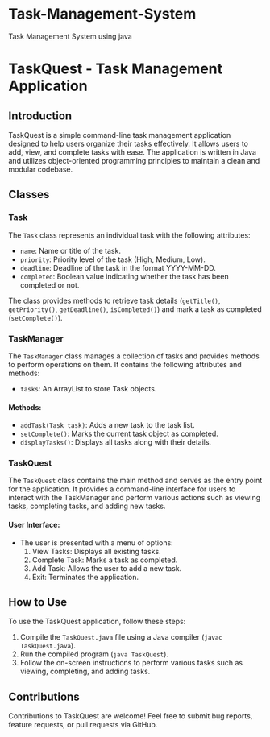 # Task-Management-System
Task Management System using java
# TaskQuest - Task Management Application

## Introduction
TaskQuest is a simple command-line task management application designed to help users organize their tasks effectively. It allows users to add, view, and complete tasks with ease. The application is written in Java and utilizes object-oriented programming principles to maintain a clean and modular codebase.

## Classes

### Task
The `Task` class represents an individual task with the following attributes:
- `name`: Name or title of the task.
- `priority`: Priority level of the task (High, Medium, Low).
- `deadline`: Deadline of the task in the format YYYY-MM-DD.
- `completed`: Boolean value indicating whether the task has been completed or not.

The class provides methods to retrieve task details (`getTitle()`, `getPriority()`, `getDeadline()`, `isCompleted()`) and mark a task as completed (`setComplete()`).

### TaskManager
The `TaskManager` class manages a collection of tasks and provides methods to perform operations on them. It contains the following attributes and methods:
- `tasks`: An ArrayList to store Task objects.

#### Methods:
- `addTask(Task task)`: Adds a new task to the task list.
- `setComplete()`: Marks the current task object as completed.
- `displayTasks()`: Displays all tasks along with their details.

### TaskQuest
The `TaskQuest` class contains the main method and serves as the entry point for the application. It provides a command-line interface for users to interact with the TaskManager and perform various actions such as viewing tasks, completing tasks, and adding new tasks.

#### User Interface:
- The user is presented with a menu of options:
    1. View Tasks: Displays all existing tasks.
    2. Complete Task: Marks a task as completed.
    3. Add Task: Allows the user to add a new task.
    4. Exit: Terminates the application.

## How to Use
To use the TaskQuest application, follow these steps:
1. Compile the `TaskQuest.java` file using a Java compiler (`javac TaskQuest.java`).
2. Run the compiled program (`java TaskQuest`).
3. Follow the on-screen instructions to perform various tasks such as viewing, completing, and adding tasks.

## Contributions
Contributions to TaskQuest are welcome! Feel free to submit bug reports, feature requests, or pull requests via GitHub.
